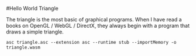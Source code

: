 #Hello World Triangle

The triangle is the most basic of graphical programs.  When I have read a books on OpenGL / WebGL / DirectX, they always begin with a program that draws a simple triangle.

```
asc triangle.asc --extension asc --runtime stub --importMemory -o triangle.wasm
```